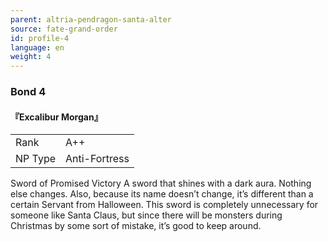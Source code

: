 ```yaml
---
parent: altria-pendragon-santa-alter
source: fate-grand-order
id: profile-4
language: en
weight: 4
---
```


### Bond 4

#### 『Excalibur Morgan』

<table>
  <tr><td>Rank</td><td>A++</td></tr>
  <tr><td>NP Type</td><td>Anti-Fortress</td></tr>
</table>

Sword of Promised Victory
A sword that shines with a dark aura.
Nothing else changes. 
Also, because its name doesn’t change, it’s different than a certain Servant from Halloween. 
This sword is completely unnecessary for someone like Santa Claus, but since there will be monsters during Christmas by some sort of mistake, it’s good to keep around.
